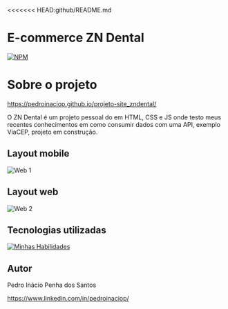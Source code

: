<<<<<<< HEAD:github/README.md
# E-commerce ZN Dental

[![NPM](https://img.shields.io/npm/l/react)](https://github.com/pedroinaciop/projeto-site_zndental/blob/main/LICENSE) 

# Sobre o projeto

https://pedroinaciop.github.io/projeto-site_zndental/ 

O ZN Dental é um projeto pessoal do em HTML, CSS e JS onde testo meus recentes conhecimentos em como consumir dados com uma API, exemplo ViaCEP, projeto em construção.

## Layout mobile
![Web 1](https://pedroinaciop.github.io/projeto-site_zndental/images/web-1.png)

## Layout web
![Web 2](https://pedroinaciop.github.io/projeto-site_zndental/imagens/web-2.png)

## Tecnologias utilizadas
[![Minhas Habilidades](https://skillicons.dev/icons?i=html,css,js,ts)](https://skillicons.dev)

## Autor

Pedro Inácio Penha dos Santos

https://www.linkedin.com/in/pedroinaciop/
